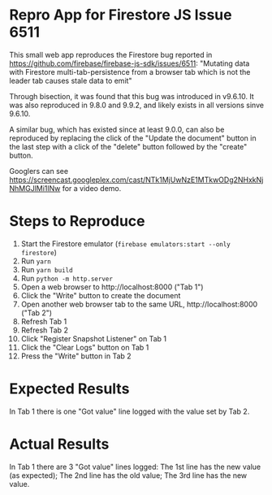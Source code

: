 # Repro App for Firestore JS Issue 6511

This small web app reproduces the Firestore bug reported in https://github.com/firebase/firebase-js-sdk/issues/6511:
"Mutating data with Firestore multi-tab-persistence from a browser tab which is not the leader tab causes stale data to emit"

Through bisection, it was found that this bug was introduced in v9.6.10.
It was also reproduced in 9.8.0 and 9.9.2, and likely exists in all versions
sinve 9.6.10.

A similar bug, which has existed since at least 9.0.0, can also be reproduced
by replacing the click of the "Update the document" button in the last step
with a click of the "delete" button followed by the "create" button.

Googlers can see https://screencast.googleplex.com/cast/NTk1MjUwNzE1MTkwODg2NHxkNjNhMGJlMi1lNw for a video demo.

# Steps to Reproduce

1. Start the Firestore emulator (`firebase emulators:start --only firestore`)
2. Run `yarn`
3. Run `yarn build`
4. Run `python -m http.server`
5. Open a web browser to http://localhost:8000 ("Tab 1")
6. Click the "Write" button to create the document
7. Open another web browser tab to the same URL, http://localhost:8000 ("Tab 2")
8. Refresh Tab 1
9. Refresh Tab 2
10. Click "Register Snapshot Listener" on Tab 1
10. Click the "Clear Logs" button on Tab 1
11. Press the "Write" button in Tab 2

# Expected Results

In Tab 1 there is one "Got value" line logged with the value set by Tab 2.

# Actual Results

In Tab 1 there are 3 "Got value" lines logged:
The 1st line has the new value (as expected);
The 2nd line has the old value;
The 3rd line has the new value.
